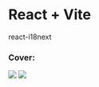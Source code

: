# React + Vite
react-i18next

### Cover:
![](https://s31.picofile.com/file/8471303242/react_i18next_2.png)
![](https://s31.picofile.com/file/8471303226/react_i18next.png)



